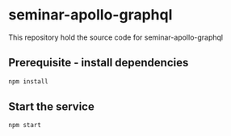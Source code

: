 # seminar-apollo-graphql

This repository hold the source code for seminar-apollo-graphql

## Prerequisite - install dependencies

```bash
npm install
```

## Start the service

`npm start`
